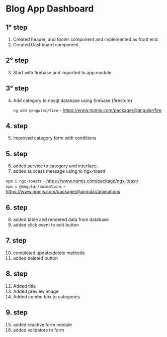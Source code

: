 # Blog App Dashboard

## 1° step

1. Created header, and footer component and implemented as front end.
2. Created Dashboard component.

## 2° step

3. Start with firebase and imported to app.module

## 3° step

4. Add category to nosql database using firebase (firestore)

   `ng add @angular/fire` - https://www.npmjs.com/package/@angular/fire

## 4. step

5. Improved category form with conditions

## 5. step

6. added service to category and interface.
7. added success message using to ngx-toastr

`npm i ngx-toastr` - https://www.npmjs.com/package/ngx-toastr \
`npm i @angular/animations` - https://www.npmjs.com/package/@angular/animations

## 6. step

8. added table and rendered data from database
9. added click event to edit button

## 7. step

10. completed update/delete methods
11. added deleted button

## 8. step

12. Added title
13. Added preview image
14. Added combo box to categories

## 9. step

15. added reactive form module
16. added validators to form

